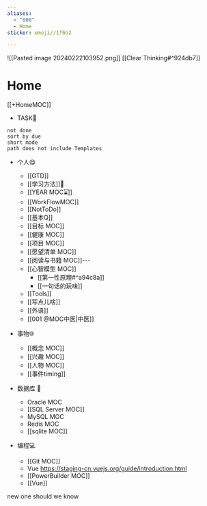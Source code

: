 ```yaml
---
aliases:
  - "000"
  - Home
sticker: emoji//1f6b2

---
```

![[Pasted image 20240222103952.png]]
[[Clear Thinking#^924db7]]
# Home 

[[+HomeMOC]]
- TASK🍅
```tasks
not done
sort by due
short mode
path does not include Templates
```


- 个人😋
	- [[GTD]]
	- [[学习方法]]🔬
	- [[YEAR MOC⌛]]
	- [[WorkFlowMOC]]
	- [[NotToDo]]
	- [[基本Q]]
	- [[目标 MOC]]
	- [[健康 MOC]]
	- [[项目 MOC]]
	- [[愿望清单 MOC]]
	- [[阅读与书籍 MOC]]---
	- [[心智模型 MOC]]
		-  [[第一性原理#^a94c8a]]
		- [[一句话的玩味]]
	- [[Tools]]
	- [[写点儿啥]]
	- [[外语]]
	- [[001 @MOC中医|中医]]

- 事物🌐
	- [[概念 MOC]]
	- [[兴趣 MOC]]
	- [[人物 MOC]]
	- [[事件timing]]

- 数据库 🍻
	- Oracle MOC
	- [[SQL Server MOC]]
	- MySQL MOC
	- Redis MOC
	- [[sqlite MOC]]

- 编程💻
	- [[Git MOC]] 
	- Vue https://staging-cn.vuejs.org/guide/introduction.html
	- [[PowerBuilder MOC]]
	- [[Vue]]

new one should we know
